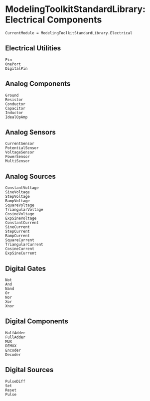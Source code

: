 # ModelingToolkitStandardLibrary: Electrical Components
```@meta
CurrentModule = ModelingToolkitStandardLibrary.Electrical
```

## Electrical Utilities

```@docs
Pin
OnePort
DigitalPin
```

## Analog Components

```@docs
Ground
Resistor
Conductor
Capacitor
Inductor
IdealOpAmp
```

## Analog Sensors

```@docs
CurrentSensor
PotentialSensor
VoltageSensor
PowerSensor
MultiSensor
```

## Analog Sources

```@docs
ConstantVoltage
SineVoltage
StepVoltage
RampVoltage
SquareVoltage
TriangularVoltage
CosineVoltage
ExpSineVoltage
ConstantCurrent
SineCurrent
StepCurrent
RampCurrent
SquareCurrent
TriangularCurrent
CosineCurrent
ExpSineCurrent
```

## Digital Gates
```@docs
Not
And
Nand
Or
Nor
Xor
Xnor
```

## Digital Components
```@docs
HalfAdder
FullAdder
MUX
DEMUX
Encoder
Decoder
```

## Digital Sources
```@docs
PulseDiff
Set
Reset
Pulse
```
